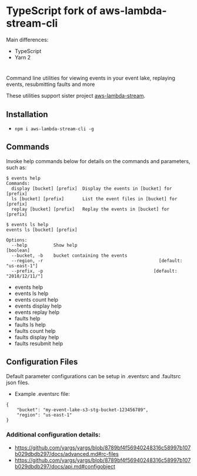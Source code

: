 # TypeScript fork of aws-lambda-stream-cli

Main differences:

- TypeScript
- Yarn 2

#

Command line utilities for viewing events in your event lake, replaying events, resubmitting faults and more

These utilities support sister project [aws-lambda-stream](https://github.com/jgilbert01/aws-lambda-stream).

## Installation

- `npm i aws-lambda-stream-cli -g`

## Commands

Invoke help commands below for details on the commands and parameters, such as:

```
$ events help
Commands:
  display [bucket] [prefix]  Display the events in [bucket] for [prefix]
  ls [bucket] [prefix]       List the event files in [bucket] for [prefix]
  replay [bucket] [prefix]   Replay the events in [bucket] for [prefix]

$ events ls help
events ls [bucket] [prefix]

Options:
  --help          Show help                                            [boolean]
  --bucket, -b    bucket containing the events
  --region, -r                                            [default: "us-east-1"]
  --prefix, -p                                          [default: "2018/12/11/"]
```

- events help
- events ls help
- events count help
- events display help
- events replay help
- faults help
- faults ls help
- faults count help
- faults display help
- faults resubmit help

## Configuration Files

Default parameter configurations can be setup in .eventsrc and .faultsrc json files.

- Example .eventsrc file:

```
{
    "bucket": "my-event-lake-s3-stg-bucket-123456789",
    "region": "us-east-1"
}
```

### Additional configuration details:

- https://github.com/yargs/yargs/blob/8789bf4f56940248316c58997b107b029dbdb297/docs/advanced.md#rc-files
- https://github.com/yargs/yargs/blob/8789bf4f56940248316c58997b107b029dbdb297/docs/api.md#configobject
